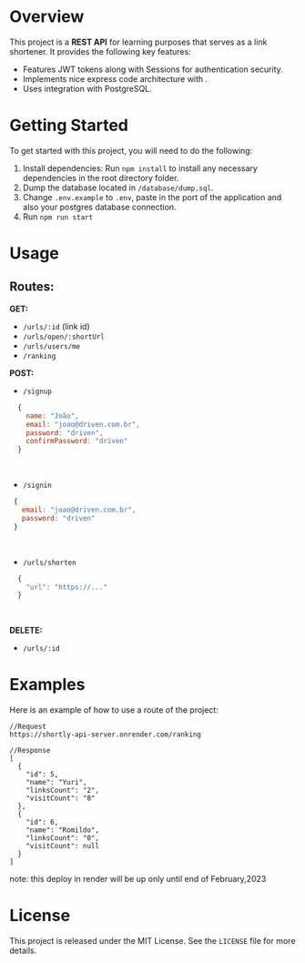 # Overview

This project is a **REST API** for learning purposes that serves as a link shortener. It provides the following key features:

- Features JWT tokens along with Sessions for authentication security.
- Implements nice express code architecture with .
- Uses integration with PostgreSQL.

# Getting Started

To get started with this project, you will need to do the following:

1. Install dependencies: Run `npm install` to install any necessary dependencies in the root directory folder.
2. Dump the database located in `/database/dump.sql`.
3. Change `.env.example`  to `.env`, paste in the port of the application and also your postgres database connection.
4. Run `npm run start`

# Usage
## Routes:
**GET:**
* `/urls/:id` (link id)
* `/urls/open/:shortUrl` 
* `/urls/users/me` 
* `/ranking`

**POST:**
* `/signup`
``` javascript
  {
    name: "João",
    email: "joao@driven.com.br",
    password: "driven",
    confirmPassword: "driven"
  }
```
<br/>

* `/signin` 

 ``` javascript
  {
    email: "joao@driven.com.br",
    password: "driven"
  }
```
<br/>

* `/urls/shorten`

```javascript
  {
    "url": "https://..."
  }
```
<br/>

**DELETE:**
* `/urls/:id`


# Examples

Here is an example of how to use a route of the project:
```
//Request
https://shortly-api-server.onrender.com/ranking
```
```
//Response
[
  {
    "id": 5,
    "name": "Yuri",
    "linksCount": "2",
    "visitCount": "8"
  },
  {
    "id": 6,
    "name": "Romildo",
    "linksCount": "0",
    "visitCount": null
  }
]
```
note: this deploy in render will be up only until end of February,2023


# License

This project is released under the MIT License. See the `LICENSE` file for more details.
